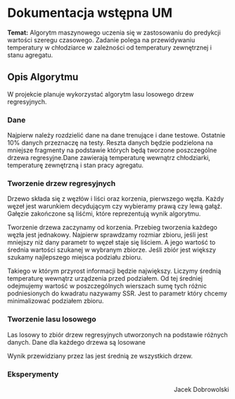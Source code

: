 # Dokumentacja wstępna UM

**Temat:**
Algorytm maszynowego uczenia się w zastosowaniu do predykcji wartości szeregu czasowego. Zadanie polega na przewidywaniu temperatury w chłodziarce w zależności od temperatury zewnętrznej i stanu agregatu.

<!-- Zawrzeć precyzyjny opis algorytmów, które będą wykorzystane, wraz z przykładowymi obliczeniami. Na podstawie tego opisu nie znający tematyki przedmiotu programista powinien być w stanie wykonać poprawną implementację. -->
## Opis Algorytmu

W projekcie planuje wykorzystać algorytm lasu losowego drzew regresyjnych.

### Dane

Najpierw należy rozdzielić dane na dane trenujące i dane testowe. Ostatnie 10% danych przeznaczę na testy. Reszta danych będzie podzielona na mniejsze fragmenty na podstawie których będą tworzone poszczególne drzewa regresyjne.Dane zawierają temperaturę wewnątrz chłodziarki, temperaturę zewnętrzną i stan pracy agregatu.

### Tworzenie drzew regresyjnych

Drzewo składa się z węzłów i liści oraz korzenia, pierwszego węzła. Każdy węzeł jest warunkiem decydującym czy wybieramy prawą czy lewą gałąź. Gałęzie zakończone są liśćmi, które reprezentują wynik algorytmu.

Tworzenie drzewa zaczynamy od korzenia. Przebieg tworzenia każdego węzła jest jednakowy. Najpierw sprawdzamy rozmiar zbioru, jeśli jest mniejszy niż dany parametr to węzeł staje się liściem. A jego wartość to średnia wartości szukanej w wybranym zbiorze. Jeśli zbiór jest większy szukamy najlepszego miejsca podziału zbioru. 

Takiego w którym przyrost informacji będzie największy. Liczymy średnią temperaturę wewnątrz urządzenia przed podziałem. Od tej średniej odejmujemy wartość w poszczególnych wierszach sumę tych różnic podniesionych do kwadratu nazywamy SSR. Jest to parametr który chcemy minimalizować podziałem zbioru.

### Tworzenie lasu losowego

Las losowy to zbiór drzew regresyjnych utworzonych na podstawie różnych  danych. Dane dla każdego drzewa są losowane

Wynik przewidziany przez las jest średnią ze wszystkich drzew.
<!-- Przedstawić plan eksperymentów. -->

### Eksperymenty
<!-- Należy wybrać i opisać zbiory danych, które będą używane do badań, należy określić jak zostanie wyłoniony i użyty zbiór trenujący. -->


<p align="right"> Jacek Dobrowolski </p>